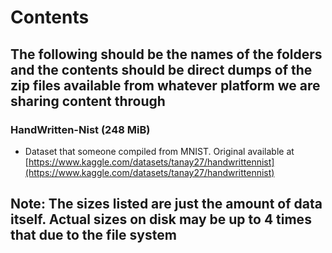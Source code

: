 # Contents

## The following should be the names of the folders and the contents should be direct dumps of the zip files available from whatever platform we are sharing content through

### HandWritten-Nist (248 MiB)
- Dataset that someone compiled from MNIST. Original available at
[https://www.kaggle.com/datasets/tanay27/handwrittennist](https://www.kaggle.com/datasets/tanay27/handwrittennist)

## Note: The sizes listed are just the amount of data itself. Actual sizes on disk may be up to 4 times that due to the file system